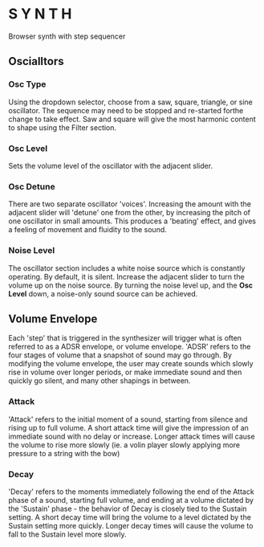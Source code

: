 # S Y N T H
Browser synth with step sequencer

## Oscialltors
### Osc Type
Using the dropdown selector, choose from a saw, square, triangle, or sine oscillator. The sequence may need to be stopped and re-started forthe change to take effect. Saw and square will give the most harmonic content to shape using the Filter section.

### Osc Level
Sets the volume level of the oscillator with the adjacent slider.

### Osc Detune
There are two separate oscillator 'voices'. Increasing the amount with the adjacent slider will 'detune' one from the other, by increasing the pitch of one oscillator in small amounts. This produces a 'beating' effect, and gives a feeling of movement and fluidity to the sound.

### Noise Level
The oscillator section includes a white noise source which is constantly operating. By default, it is silent. Increase the adjacent slider to turn the volume up on the noise source. By turning the noise level up, and the **Osc Level** down, a noise-only sound source can be achieved.


## Volume Envelope
Each 'step' that is triggered in the synthesizer will trigger what is often referred to as a ADSR envelope, or volume envelope. 'ADSR' refers to the four stages of volume that a snapshot of sound may go through. By modifying the volume envelope, the user may create sounds which slowly rise in volume over longer periods, or make immediate sound and then quickly go silent, and many other shapings in between.

### Attack
'Attack' refers to the initial moment of a sound, starting from silence and rising up to full volume. A short attack time will give the impression of an immediate sound with no delay or increase. Longer attack times will cause the volume to rise more slowly (ie. a volin player slowly applying more pressure to a string with the bow)

### Decay
'Decay' refers to the moments immediately following the end of the Attack phase of a sound, starting full volume, and ending at a volume dictated by the 'Sustain' phase - the behavior of Decay is closely tied to the Sustain setting. A short decay time will bring the volume to a level dictated by the Sustain setting more quickly. Longer decay times will cause the volume to fall to the Sustain level more slowly.
